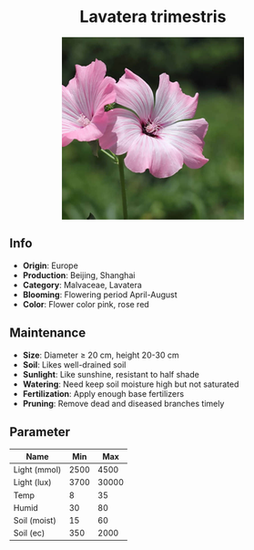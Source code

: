 <h1 align='center'>Lavatera trimestris</h1>
<p align="center">
    <img 
        align='center'
        width='320'
        src="../images/lavatera trimestris.png" 
        alt='Lavatera trimestris' />
</p>

## Info

 - **Origin**: Europe
 - **Production**: Beijing, Shanghai
 - **Category**: Malvaceae, Lavatera
 - **Blooming**: Flowering period April-August
 - **Color**: Flower color pink, rose red

## Maintenance

 - **Size**: Diameter ≥ 20 cm, height 20-30 cm
 - **Soil**: Likes well-drained soil
 - **Sunlight**: Like sunshine, resistant to half shade
 - **Watering**: Need keep soil moisture high but not saturated
 - **Fertilization**: Apply enough base fertilizers
 - **Pruning**: Remove dead and diseased branches timely

## Parameter

| Name         | Min  | Max   |
|--------------|------|-------|
| Light (mmol) | 2500 | 4500  |
| Light (lux)  | 3700 | 30000 |
| Temp         | 8    | 35    |
| Humid        | 30   | 80    |
| Soil (moist) | 15   | 60    |
| Soil (ec)    | 350  | 2000  |